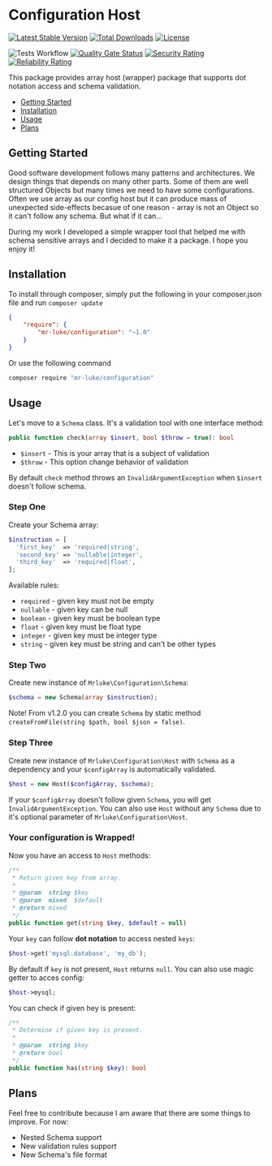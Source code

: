 # Configuration Host

[![Latest Stable Version](https://poser.pugx.org/mr-luke/configuration/v/stable)](https://packagist.org/packages/mr-luke/configuration)
[![Total Downloads](https://poser.pugx.org/mr-luke/configuration/downloads)](https://packagist.org/packages/mr-luke/configuration)
[![License](https://poser.pugx.org/mr-luke/configuration/license)](https://packagist.org/packages/mr-luke/configuration)

![Tests Workflow](https://github.com/mr-luke/configuration/actions/workflows/run-testsuit.yaml/badge.svg)
[![Quality Gate Status](https://sonarcloud.io/api/project_badges/measure?project=mr-luke_configuration&metric=alert_status)](https://sonarcloud.io/summary/new_code?id=mr-luke_configuration)
[![Security Rating](https://sonarcloud.io/api/project_badges/measure?project=mr-luke_configuration&metric=security_rating)](https://sonarcloud.io/summary/new_code?id=mr-luke_configuration)
[![Reliability Rating](https://sonarcloud.io/api/project_badges/measure?project=mr-luke_configuration&metric=reliability_rating)](https://sonarcloud.io/summary/new_code?id=mr-luke_configuration)

This package provides array host (wrapper) package that supports dot notation access and schema validation.

* [Getting Started](#getting-started)
* [Installation](#installation)
* [Usage](#usage)
* [Plans](#plans)

## Getting Started

Good software development follows many patterns and architectures. We design things that depends on many other parts. Some of them are well structured Objects but many times we need to have some configurations. Often we use array as our config host but it can produce mass of unexpected side-effects becasue of one reason - array is not an Object so it can't follow any schema. But what if it can...

During my work I developed a simple wrapper tool that helped me with schema sensitive arrays and I decided to make it a package. I hope you enjoy it!

## Installation

To install through composer, simply put the following in your composer.json file and run `composer update`

```json
{
    "require": {
        "mr-luke/configuration": "~1.0"
    }
}
```
Or use the following command

```bash
composer require "mr-luke/configuration"
```

## Usage

Let's move to a `Schema` class. It's a validation tool with one interface method:

```php
public function check(array $insert, bool $throw = true): bool
```

* `$insert` - This is your array that is a subject of validation
* `$throw`  - This option change behavior of validation

By default `check` method throws an `InvalidArgumentException` when `$insert` doesn't follow schema.

### Step One

Create your Schema array:
```php
$instruction = [
  'first_key'  => 'required|string',
  'second_key' => 'nullable|integer',
  'third_key'  => 'required|float',
];
```

Available rules:
* `required` - given key must not be empty
* `nullable` - given key can be null
* `boolean`  - given key must be boolean type
* `float`    - given key must be float type
* `integer`  - given key must be integer type
* `string`   - given key must be string and can't be other types

### Step Two

Create new instance of `Mrluke\Configuration\Schema`:

```php
$schema = new Schema(array $instruction);
```

Note! From v1.2.0 you can create `Schema` by static method `createFromFile(string $path, bool $json = false)`.

### Step Three

Create new instance of `Mrluke\Configuration\Host` with `Schema` as a dependency and your `$configArray` is automatically validated.

```php
$host = new Host($configArray, $schema);
```

If your `$configArray` doesn't follow given `Schema`, you will get `InvalidArgumentException`. You can also use `Host` without any `Schema` due to it's optional parameter of `Mrluke\Configuration\Host`.

### Your configuration is Wrapped!

Now you have an access to `Host` methods:

```php
/**
 * Return given key from array.
 *
 * @param  string $key
 * @param  mixed  $default
 * @return mixed
 */
public function get(string $key, $default = null)
```

Your `key` can follow **dot notation** to access nested `keys`:
```php
$host->get('mysql.database', 'my_db');
```

By default if `key` is not present, `Host` returns `null`. You can also use magic getter to acces config:
```php
$host->mysql;
```

You can check if given hey is present:
```php
/**
 * Determine if given key is present.
 *
 * @param  string $key
 * @return bool
 */
public function has(string $key): bool
```

## Plans

Feel free to contribute because I am aware that there are some things to improve. For now:
* Nested Schema support
* New validation rules support
* New Schema's file format
